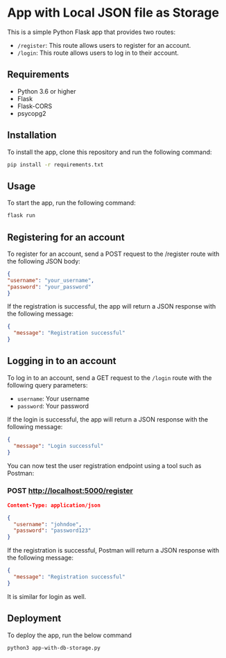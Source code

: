 # App with Local JSON file as Storage

This is a simple Python Flask app that provides two routes:

* `/register`: This route allows users to register for an account.
* `/login`: This route allows users to log in to their account.

## Requirements

* Python 3.6 or higher
* Flask
* Flask-CORS
* psycopg2

## Installation

To install the app, clone this repository and run the following command:

```bash
pip install -r requirements.txt
```

## Usage

To start the app, run the following command:

```bash
flask run
```

## Registering for an account

To register for an account, send a POST request to the /register route with the following JSON body:

```json
{
"username": "your_username",
"password": "your_password"
}
```

If the registration is successful, the app will return a JSON response with the following message:

```json
{
  "message": "Registration successful"
}
```

## Logging in to an account

To log in to an account, send a GET request to the `/login` route with the following query parameters:

* `username`: Your username
* `password`: Your password

If the login is successful, the app will return a JSON response with the following message:

```json
{
  "message": "Login successful"
}
```

You can now test the user registration endpoint using a tool such as Postman:

### POST <http://localhost:5000/register>

```json
Content-Type: application/json

{
  "username": "johndoe",
  "password": "password123"
}
```

If the registration is successful, Postman will return a JSON response with the following message:

```JSON
{
  "message": "Registration successful"
}
```

It is similar for login as well.

## Deployment

To deploy the app, run the below command

```bash
python3 app-with-db-storage.py
```

